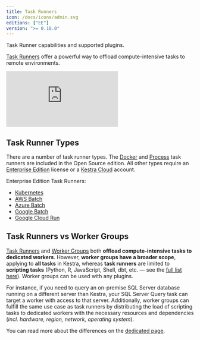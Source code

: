 ```yaml
---
title: Task Runners
icon: /docs/icons/admin.svg
editions: ["EE"]
version: ">= 0.18.0"
---
```


Task Runner capabilities and supported plugins.

[Task Runners](../05.concepts/09.task-runners/index.md) offer a powerful way to offload compute-intensive tasks to remote environments.

<div class="video-container">
  <iframe src="https://www.youtube.com/embed/edYa8WAMAdQ?si=WiXpLNPOwk3mekwh" title="YouTube video player" frameborder="0" allow="accelerometer; autoplay; clipboard-write; encrypted-media; gyroscope; picture-in-picture; web-share" referrerpolicy="strict-origin-when-cross-origin" allowfullscreen></iframe>
</div>

## Task Runner Types

There are a number of task runner types. The [Docker](../05.concepts/09.task-runners/04.types/02.docker-task-runner.md) and [Process](../05.concepts/09.task-runners/04.types/01.process-task-runner.md) task runners are included in the Open Source edition. All other types require an [Enterprise Edition](./index.md) license or a [Kestra Cloud](/cloud) account.

Enterprise Edition Task Runners:
- [Kubernetes](../05.concepts/09.task-runners/04.types/03.kubernetes-task-runner.md)
- [AWS Batch](../05.concepts/09.task-runners/04.types/04.aws-batch-task-runner.md)
- [Azure Batch](../05.concepts/09.task-runners/04.types/05.azure-batch-task-runner.md)
- [Google Batch](../05.concepts/09.task-runners/04.types/06.google-batch-task-runner.md)
- [Google Cloud Run](../05.concepts/09.task-runners/04.types/07.google-cloudrun-task-runner.md)

## Task Runners vs Worker Groups

[Task Runners](../05.concepts/09.task-runners/index.md) and [Worker Groups](worker-group.md) both **offload compute-intensive tasks to dedicated workers**. However, **worker groups have a broader scope**, applying to **all tasks** in Kestra, whereas **task runners** are limited to **scripting tasks** (Python, R, JavaScript, Shell, dbt, etc. — see the [full list here](../05.concepts/09.task-runners/01.overview.md#plugins-supporting-task-runners)). Worker groups can be used with any plugins.

For instance, if you need to query an on-premise SQL Server database running on a different server than Kestra, your SQL Server Query task can target a worker with access to that server. Additionally, worker groups can fulfill the same use case as task runners by distributing the load of scripting tasks to dedicated workers with the necessary resources and dependencies (_incl. hardware, region, network, operating system_).

You can read more about the differences on the [dedicated page](../task-runners/03.task-runners-vs-worker-groups.md).
